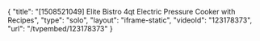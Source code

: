 {
    "title": "[1508521049] Elite Bistro 4qt Electric Pressure Cooker with Recipes",
    "type": "solo",
    "layout": "iframe-static",
    "videoId": "123178373",
    "url": "\/tvpembed\/123178373"
}
